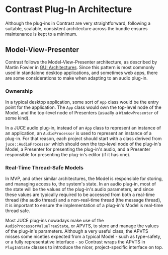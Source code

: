 # Contrast Plug-In Architecture

Although the plug-ins in Contrast are very straightforward, following a suitable, scalable, consistent architecture across the bundle ensures maintenance is kept to a minimum.

## Model-View-Presenter

Contrast follows the Model-View-Presenter architecture, as described by Martin Fowler in [GUI Architectures](https://www.martinfowler.com/eaaDev/uiArchs.html#Model-view-presentermvp). Since this pattern is most commonly used in standalone desktop applications, and sometimes web apps, there are some considerations to make when adapting to an audio plug-in.

### Ownership

In a typical desktop application, some sort of `App` class would be the entry point for the application. The `App` class would own the top-level node of the Model, and the top-level node of Presenters (usually a `WindowPresenter` of some kind).

In a JUCE audio plug-in, instead of an `App` class to represent an instance of an application, an `AudioProcessor` is used to represent an instance of a plug-in. For that reason, each project should start with a class derived from `juce::AudioProcessor` which should own the top-level node of the plug-in's Model, a Presenter for presenting the plug-in's audio, and a Presenter responsible for presenting the plug-in's editor (if it has one).

### Real-Time Thread-Safe Models

In MVP, and other similar architectures, the Model is responsible for storing, and managing access to, the system's state. In an audio plug-in, most of the state will be the values of the plug-in's audio parameters, and since these values are typically required to be accessed from both a real-time thread (the audio thread) and a non-real-time thread (the message thread), it is important to ensure the implementation of a plug-in's Model is real-time thread safe.

Most JUCE plug-ins nowadays make use of the `AudioProcessorValueTreeState`, or APVTS, to store and manage the values of the plug-in's parameters. Although a very useful class, the APVTS misses some niceties expected from a typical Model - such as type-safety, or a fully representative interface - so Contrast wraps the APVTS in `PlugInState` classes to introduce the nicer, project-specific interface on top.
